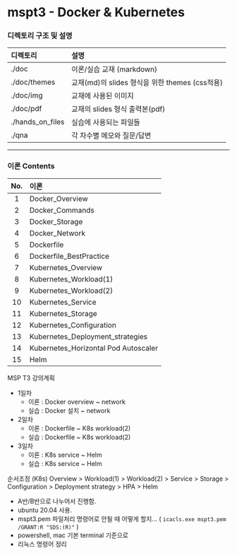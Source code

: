# mspt3 - Docker & Kubernetes

### 디렉토리 구조 및 설명

| 디렉토리             | 설명                                   |
|:---------------- |:------------------------------------ |
| ./doc            | 이론/실습 교재 (markdown)                  |
| ./doc/themes     | 교재(md)의 slides 형식을 위한 themes (css적용) |
| ./doc/img        | 교재에 사용된 이미지                          |
| ./doc/pdf        | 교재의 slides 형식 출력본(pdf)               |
| ./hands_on_files | 실습에 사용되는 파일들                         |
| ./qna            | 각 차수별 메모와 질문/답변                      |

---

### 이론 Contents

| No. | 이론                                   |
|:---:|:------------------------------------ |
| 1   | Docker_Overview                      |
| 2   | Docker_Commands                      |
| 3   | Docker_Storage                       |
| 4   | Docker_Network                       |
| 5   | Dockerfile                           |
| 6   | Dockerfile_BestPractice              |
| 7   | Kubernetes_Overview                  |
| 8   | Kubernetes_Workload(1)               |
| 9   | Kubernetes_Workload(2)               |
| 10  | Kubernetes_Service                   |
| 11  | Kubernetes_Storage                   |
| 12  | Kubernetes_Configuration             |
| 13  | Kubernetes_Deployment_strategies     |
| 14  | Kubernetes_Horizontal Pod Autoscaler |
| 15  | Helm                                 |

MSP T3 강의계획

- 1일차
  - 이론 : Docker overview ~ network
  - 실습 : Docker 설치 ~ network
- 2일차
  - 이론 : Dockerfile ~ K8s workload(2)
  - 실습 : Dockerfile ~ K8s workload(2)
- 3일차
  - 이론 : K8s service ~ Helm
  - 실습 : K8s service ~ Helm

순서조정 (K8s)
Overview > Workload(1) > Workload(2) > Service > Storage > Configuration > Deployment strategy > HPA > Helm



- A반/B반으로 나누어서 진행함.
- ubuntu 20.04 사용.
- mspt3.pem 파일처리 명령어로 안될 때 어떻게 할지... ( `icacls.exe mspt3.pem /GRANT:R "SDS:(R)"` )
- powershell, mac 기본 terminal 기준으로 
- 리눅스 명령어 정리
